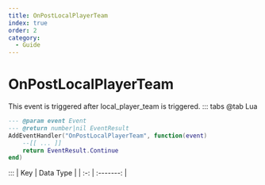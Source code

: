 ```yaml
---
title: OnPostLocalPlayerTeam
index: true
order: 2
category:
  - Guide
---
```


# OnPostLocalPlayerTeam
This event is triggered after local_player_team is triggered.
::: tabs
@tab Lua
```lua
--- @param event Event
--- @return number|nil EventResult
AddEventHandler("OnPostLocalPlayerTeam", function(event)
    --[[ ... ]]
    return EventResult.Continue
end)
```

:::
| Key | Data Type |
| :-: | :-------: |